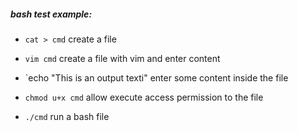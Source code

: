 ##### bash test example:

- `cat > cmd` create a file

- `vim cmd` create a file with vim and enter content

- `echo "This is an output texti" enter some content inside the file

- `chmod u+x cmd` allow execute access permission to the file

- `./cmd` run a bash file





